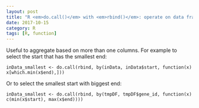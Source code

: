 ```yaml
---
layout: post
title: "R <em>do.call()</em> with <em>rbind()</em>: operate on data frame"
date: 2017-10-15
category: R
tags: [R, function]
---
```


Useful to aggregate based on more than one columns. For example to select the start that has the smallest end:

```
inData_smallest <- do.call(rbind, by(inData, inData$start, function(x) x[which.min(x$end),]))
```

Or to select the smallest start with biggest end:

```
inData_smallest <- do.call(rbind, by(tmpDF, tmpDF$gene_id, function(x) c(min(x$start), max(x$end))))
```


